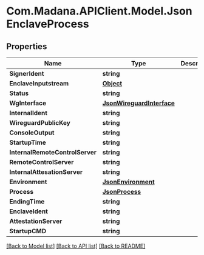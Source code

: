 
# Com.Madana.APIClient.Model.JsonEnclaveProcess

## Properties

Name | Type | Description | Notes
------------ | ------------- | ------------- | -------------
**SignerIdent** | **string** |  | [optional] 
**EnclaveInputstream** | [**Object**](.md) |  | [optional] 
**Status** | **string** |  | [optional] 
**WgInterface** | [**JsonWireguardInterface**](JsonWireguardInterface.md) |  | [optional] 
**InternalIdent** | **string** |  | [optional] 
**WireguardPublicKey** | **string** |  | [optional] 
**ConsoleOutput** | **string** |  | [optional] 
**StartupTime** | **string** |  | [optional] 
**InternalRemoteControlServer** | **string** |  | [optional] 
**RemoteControlServer** | **string** |  | [optional] 
**InternalAttesationServer** | **string** |  | [optional] 
**Environment** | [**JsonEnvironment**](JsonEnvironment.md) |  | [optional] 
**Process** | [**JsonProcess**](JsonProcess.md) |  | [optional] 
**EndingTime** | **string** |  | [optional] 
**EnclaveIdent** | **string** |  | [optional] 
**AttestationServer** | **string** |  | [optional] 
**StartupCMD** | **string** |  | [optional] 

[[Back to Model list]](../README.md#documentation-for-models)
[[Back to API list]](../README.md#documentation-for-api-endpoints)
[[Back to README]](../README.md)

